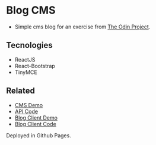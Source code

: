# Blog CMS

- Simple cms blog for an exercise from [The Odin Project](https://www.theodinproject.com/).

## Tecnologies

- ReactJS
- React-Bootstrap
- TinyMCE

## Related

- [CMS Demo]()
- [API Code](https://github.com/joan-kii/blog-api)
- [Blog Client Demo]()
- [Blog Client Code](https://github.com/joan-kii/blog-client)

Deployed in Github Pages.
